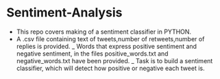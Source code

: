 # Sentiment-Analysis
- This repo covers making of a sentiment classifier in PYTHON.
- A .csv file containing text of tweets,number of retweets,number of replies is provided.
_ Words that express positive sentiment and negative sentiment, in the files positive_words.txt and negative_words.txt have been provided.
_ Task is to build a sentiment classifier, which will detect how positive or negative each tweet is.
